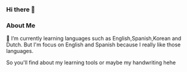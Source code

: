 ### Hi there 👋

### About Me

🌱 I’m currently learning languages such as English,Spanish,Korean and Dutch. But I'm focus on English and Spanish because I really like those languages.

So you'll find about my learning tools or maybe my handwriting hehe

<!--
**EllaisJung/EllaisJung** is a ✨ _special_ ✨ repository because its `README.md` (this file) appears on your GitHub profile.

Here are some ideas to get you started:

- 🔭 I’m currently working on ...
- 🌱 I’m currently learning ...
- 👯 I’m looking to collaborate on ...
- 🤔 I’m looking for help with ...
- 💬 Ask me about ...
- 📫 How to reach me: ...
- 😄 Pronouns: ...
- ⚡ Fun fact: ...
-->

